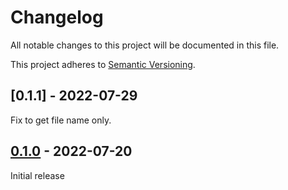# Changelog

All notable changes to this project will be documented in this file.

This project adheres to [Semantic Versioning](https://semver.org).

## [0.1.1] - 2022-07-29

Fix to get file name only.

## [0.1.0] - 2022-07-20

Initial release

[0.1.0]: https://github.com/itsrobli/sh-to-telegram/